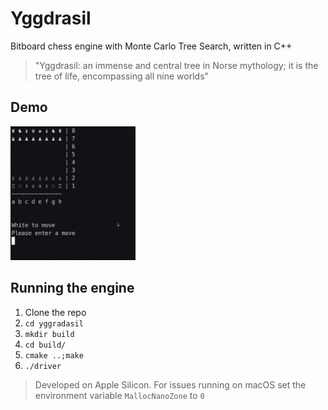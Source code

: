 # Yggdrasil
Bitboard chess engine with Monte Carlo Tree Search, written in C++
> "Yggdrasil: an immense and central tree in Norse mythology; it is the tree of life, encompassing all nine worlds"

## Demo
<img src="demo.gif" alt="demo turn" width="200"/>


## Running the engine
1. Clone the repo
2. `cd yggradasil`
3. `mkdir build`
4. `cd build/`
5. `cmake ..;make`
6. `./driver`

> Developed on Apple Silicon. For issues running on macOS set the environment variable `MallocNanoZone` to `0`
